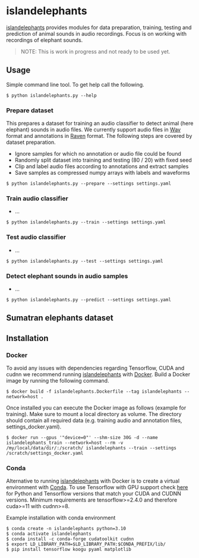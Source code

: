 # islandelephants
[islandelephants]() provides modules for data preparation, training, testing and prediction of animal sounds in audio recordings. Focus is on working with recordings of elephant sounds.

> NOTE: This is work in progress and not ready to be used yet.

## Usage
Simple command line tool. To get help call the following.

```shell
$ python islandelephants.py --help
```

### Prepare dataset
This prepares a dataset for training an audio classifier to detect animal (here elephant) sounds in audio files. We currently support audio files in [Wav]() format and annotations in [Raven]() format. The following steps are covered by dataset preparation.

- Ignore samples for which no annotation or audio file could be found
- Randomly split dataset into training and testing (80 / 20) with fixed seed
- Clip and label audio files according to annotations and extract samples
- Save samples as compressed numpy arrays with labels and waveforms

```shell
$ python islandelephants.py --prepare --settings settings.yaml
```

### Train audio classifier
- ...

```shell
$ python islandelephants.py --train --settings settings.yaml
```

### Test audio classifier
- ... 

```shell
$ python islandelephants.py --test --settings settings.yaml
```

### Detect elephant sounds in audio samples
- ...

```shell
$ python islandelephants.py --predict --settings settings.yaml
```

## Sumatran elephants dataset


## Installation

### Docker
To avoid any issues with dependencies regarding Tensorflow, CUDA and cudnn we recommend running [islandelephants]() with [Docker](https://docs.docker.com/config/containers/resource_constraints/#gpu). Build a Docker image by running the following command.

```shell
$ docker build -f islandelephants.Dockerfile --tag islandelephants --network=host .
```

Once installed you can execute the Docker image as follows (example for training). Make sure to mount a local directory as volume. The directory should contain all required data (e.g. training audio and annotation files, settings_docker.yaml).

```shell
$ docker run --gpus '"device=0"' --shm-size 30G -d --name islandelephants_train --network=host --rm -v /my/local/data/dir/:/scratch/ islandelephants --train --settings /scratch/settings_docker.yaml
```

### Conda
Alternative to running [islandelephants]() with Docker is to create a virtual environment with [Conda](https://docs.conda.io/en/latest/miniconda.html). To use Tensorflow with GPU support check [here](https://www.tensorflow.org/install/source#tested_build_configurations) for Python and Tensorflow versions that match your CUDA and CUDNN versions. Minimum requirements are tensorflow>=2.4.0 and therefore cuda>=11 with cudnn>=8.

Example installation with conda environment
```shell
$ conda create -n islandelephants python=3.10
$ conda activate islandelephants
$ conda install -c conda-forge cudatoolkit cudnn
$ export LD_LIBRARY_PATH=$LD_LIBRARY_PATH:$CONDA_PREFIX/lib/
$ pip install tensorflow koogu pyaml matplotlib
```
